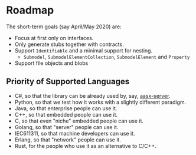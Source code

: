 # Roadmap

The short-term goals (say April/May 2020) are:

* Focus at first only on interfaces.
* Only generate stubs together with contracts.
* Support `Identifiable` and a minimal support for nesting.
    * `Submodel`, `SubmodelElementCollection`, `SubmodelElement` and `Property` 
* Support file objects and blobs

## Priority of Supported Languages

* C#, so that the library can be already used by, say, [aasx-server].
* Python, so that we test how it works with a slightly different paradigm.
* Java, so that enterprise people can use it.
* C++, so that embedded people can use it.
* C, so that even "niche" embedded people can use it.
* Golang, so that "server" people can use it.
* IEC611311, so that machine developers can use it.
* Erlang, so that "network" people can use it.
* Rust, for the people who use it as an alternative to C/C++.

[aasx-server]: https://github.com/admin-shell-io/aasx-server
